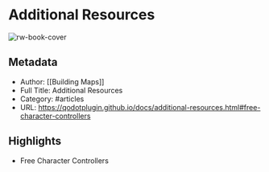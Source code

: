 # Additional Resources

![rw-book-cover](https://readwise-assets.s3.amazonaws.com/static/images/article4.6bc1851654a0.png)

## Metadata
- Author: [[Building Maps]]
- Full Title: Additional Resources
- Category: #articles
- URL: https://qodotplugin.github.io/docs/additional-resources.html#free-character-controllers

## Highlights
- Free Character Controllers
